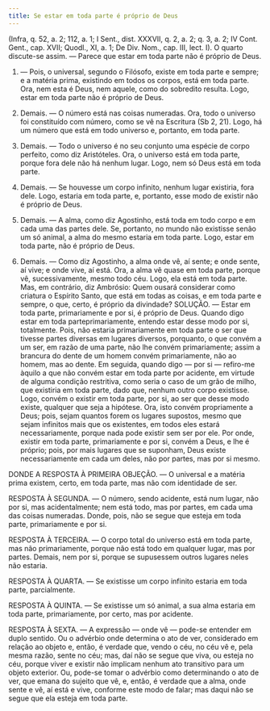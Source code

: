 ```yaml
---
title: Se estar em toda parte é próprio de Deus
---
```


(Infra, q. 52, a. 2; 112, a. 1; I Sent., dist. XXXVII, q. 2, a. 2; q. 3, a. 2; IV Cont. Gent., cap. XVII; Quodl., XI, a. 1; De Div. Nom., cap. III, lect. I).
  O quarto discute-se assim. — Parece que estar em toda parte não é próprio de Deus. 

1. — Pois, o universal, segundo o Filósofo, existe em toda parte e sempre; e a matéria prima, existindo em todos os corpos, está em toda parte. Ora, nem esta é Deus, nem aquele, como do sobredito resulta. Logo, estar em toda parte não é próprio de Deus.  

2. Demais. — O número está nas coisas numeradas. Ora, todo o universo foi constituído com número, como se vê na Escritura (Sb 2, 21). Logo, há um número que está em todo universo e, portanto, em toda parte.  

3. Demais. — Todo o universo é no seu conjunto uma espécie de corpo perfeito, como diz Aristóteles. Ora, o universo está em toda parte, porque fora dele não há nenhum lugar. Logo, nem só Deus está em toda parte.  

4. Demais. — Se houvesse um corpo infinito, nenhum lugar existiria, fora dele. Logo, estaria em toda parte, e, portanto, esse modo de existir não é próprio de Deus.  

5. Demais. — A alma, como diz Agostinho, está toda em todo corpo e em cada uma das partes dele. Se, portanto, no mundo não existisse senão um só animal, a alma do mesmo estaria em toda parte. Logo, estar em toda parte, não é próprio de Deus.  

6. Demais. — Como diz Agostinho, a alma onde vê, aí sente; e onde sente, aí vive; e onde vive, aí está. Ora, a alma vê quase em toda parte, porque vê, sucessivamente, mesmo todo céu. Logo, ela está em toda parte.  Mas, em contrário, diz Ambrósio: Quem ousará considerar como criatura o Espírito Santo, que está em todas as coisas, e em toda parte e sempre, o que, certo, é próprio da divindade? SOLUÇÃO. — Estar em toda parte, primariamente e por si, é próprio de Deus. Quando digo estar em toda parteprimariamente, entendo estar desse modo por si, totalmente. Pois, não estaria primariamente em toda parte o ser que tivesse partes diversas em lugares diversos, porquanto, o que convém a um ser, em razão de uma parte, não lhe convém primariamente; assim a brancura do dente de um homem convém primariamente, não ao homem, mas ao dente. Em seguida, quando digo — por si — refiro-me àquilo a que não convém estar em toda parte por acidente, em virtude de alguma condição restritiva, como seria o caso de um grão de milho, que existiria em toda parte, dado que, nenhum outro corpo existisse. Logo, convém o existir em toda parte, por si, ao ser que desse modo existe, qualquer que seja a hipótese. Ora, isto convém propriamente a Deus; pois, sejam quantos forem os lugares supostos, mesmo que sejam infinitos mais que os existentes, em todos eles estará necessariamente, porque nada pode existir sem ser por ele. Por onde, existir em toda parte, primariamente e por si, convém a Deus, e lhe é próprio; pois, por mais lugares que se suponham, Deus existe necessariamente em cada um deles, não por partes, mas por si mesmo.  

DONDE A RESPOSTA À PRIMEIRA OBJEÇÃO. — O universal e a matéria prima existem, certo, em toda parte, mas não com identidade de ser.  

RESPOSTA À SEGUNDA. — O número, sendo acidente, está num lugar, não por si, mas acidentalmente; nem está todo, mas por partes, em cada uma das coisas numeradas. Donde, pois, não se segue que esteja em toda parte, primariamente e por si.  

RESPOSTA À TERCEIRA. — O corpo total do universo está em toda parte, mas não primariamente, porque não está todo em qualquer lugar, mas por partes. Demais, nem por si, porque se supusessem outros lugares neles não estaria. 

RESPOSTA À QUARTA. — Se existisse um corpo infinito estaria em toda parte, parcialmente.  

RESPOSTA À QUINTA. — Se existisse um só animal, a sua alma estaria em toda parte, primariamente, por certo, mas por acidente.  

RESPOSTA À SEXTA. — A expressão — onde vê — pode-se entender em duplo sentido. Ou o advérbio onde determina o ato de ver, considerado em relação ao objeto e, então, é verdade que, vendo o céu, no céu vê e, pela mesma razão, sente no céu; mas, daí não se segue que viva, ou esteja no céu, porque viver e existir não implicam nenhum ato transitivo para um objeto exterior. Ou, pode-se tomar o advérbio como determinando o ato de ver, que emana do sujeito que vê, e, então, é verdade que a alma, onde sente e vê, aí está e vive, conforme este modo de falar; mas daqui não se segue que ela esteja em toda parte.